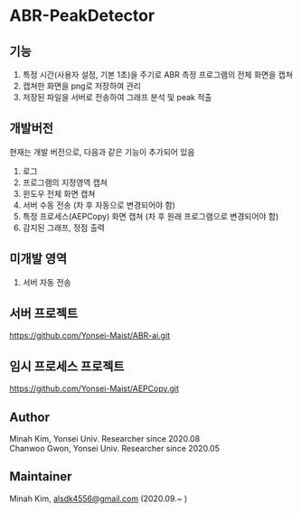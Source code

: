 # ABR-PeakDetector

## 기능
1. 특정 시간(사용자 설정, 기본 1초)을 주기로 ABR 측정 프로그램의 전체 화면을 캡쳐
2. 캡쳐한 화면을 png로 저장하여 관리
3. 저장된 파일을 서버로 전송하여 그래프 분석 및 peak 적출

## 개발버전
현재는 개발 버전으로, 다음과 같은 기능이 추가되어 있음

1. 로그
2. 프로그램의 지정영역 캡쳐
3. 윈도우 전체 화면 캡쳐
4. 서버 수동 전송 (차 후 자동으로 변경되어야 함)
5. 특정 프로세스(AEPCopy) 화면 캡쳐 (차 후 원래 프로그램으로 변경되어야 함)
6. 감지된 그래프, 정점 출력

## 미개발 영역
1. 서버 자동 전송

## 서버 프로젝트
https://github.com/Yonsei-Maist/ABR-ai.git

## 임시 프로세스 프로젝트
https://github.com/Yonsei-Maist/AEPCopy.git

## Author
Minah Kim, Yonsei Univ. Researcher since 2020.08  
Chanwoo Gwon, Yonsei Univ. Researcher since 2020.05 

## Maintainer
Minah Kim, alsdk4556@gmail.com (2020.09.~ )
